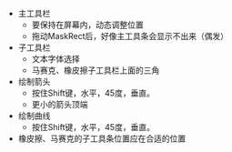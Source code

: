 ﻿- 主工具栏
	- 要保持在屏幕内，动态调整位置
	- 拖动MaskRect后，好像主工具条会显示不出来（偶发）
- 子工具栏
	- 文本字体选择
	- 马赛克、橡皮擦子工具栏上面的三角
- 绘制箭头
	- 按住Shift键，水平，45度，垂直。
	- 更小的箭头顶端
- 绘制曲线
	- 按住Shift键，水平，45度，垂直。
- 橡皮擦、马赛克的子工具条位置应在合适的位置